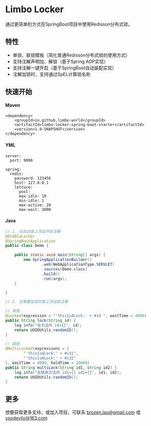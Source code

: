 # Limbo Locker

通过更简单的方式在SpringBoot项目中使用Redisson分布式锁。

## 特性

* 单锁、联锁模板（简化普通Redisson分布式锁的使用方式）
* 支持注解声明加、解锁（基于Spring AOP实现）
* 支持注解一键开启（基于SpringBoot自动装配实现）
* 注解加锁时，支持通过SpEL计算锁名称

## 快速开始

#### Maven
    <dependency>
        <groupId>io.github.limbo-world</groupId>
        <artifactId>limbo-locker-spring-boot-starter</artifactId>
        <version>1.0-SNAPSHOT</version>
    </dependency>

#### YML
    server:
      port: 9090
    
    spring:
      redis:
        password: 123456
        host: 127.0.0.1
        lettuce:
          pool:
          max-idle: 10
          min-idle: 1
          max-active: 20
          max-wait: 3000

#### Java
```java
// 1. 在启动类上添加开启注解
@EnableLocker
@SpringBootApplication
public class Demo {

    public static void main(String[] args) {
        new SpringApplicationBuilder()
                .web(WebApplicationType.SERVLET)
                .sources(Demo.class)
                .build()
                .run(args);
    }

}
```

```java
// 2. 在需要加锁的类上添加锁注解

// 单锁
@Locked(expression = "'thisIsALock:' + #id ", waitTime = 4000)
public String lock(String id) {
    log.info("在方法内 id={}", id);
    return UUIDUtils.randomID();
}

// 联锁
@MultiLocked(expressions = {
        "'thisIsALock:' + #id1", 
        "'thisIsALock:' + #id2"
}, waitTime = 4000, holdTime = 20000)
public String multiLock(String id1, String id2) {
    log.info("在联锁方法内 id1={} id2={}", id1, id2);
    return UUIDUtils.randomID();
}
```

## 更多

想要获取更多支持，或加入项目，可联系 brozen.lau@gmail.com 或 ysodevilo@163.com